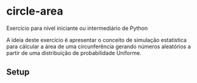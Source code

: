# circle-area
Exercício para nível iniciante ou intermediário de Python

A ideia deste exercício é apresentar o conceito de simulação estatística para cálcular a área de uma circunferência gerando números aleatórios a partir de uma distribuição de probabilidade Uniforme.

## Setup